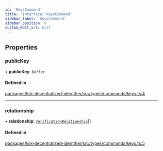 ```yaml
---
id: 'KeysCommand'
title: 'Interface: KeysCommand'
sidebar_label: 'KeysCommand'
sidebar_position: 0
custom_edit_url: null
---
```


## Properties

### publicKey

• **publicKey**: `Buffer`

#### Defined in

[packages/lisk-decentralized-identifier/src/types/commands/keys.ts:4](https://github.com/aldhosutra/lisk-did/blob/6db44d1/packages/lisk-decentralized-identifier/src/types/commands/keys.ts#L4)

---

### relationship

• **relationship**: [`VerificationRelationship`](../modules.md#verificationrelationship)[]

#### Defined in

[packages/lisk-decentralized-identifier/src/types/commands/keys.ts:5](https://github.com/aldhosutra/lisk-did/blob/6db44d1/packages/lisk-decentralized-identifier/src/types/commands/keys.ts#L5)
